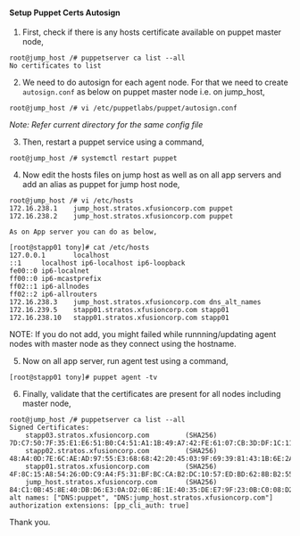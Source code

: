 #### Setup Puppet Certs Autosign

1. First, check if there is any hosts certificate available on puppet master node, 

```
root@jump_host /# puppetserver ca list --all
No certificates to list
```

2. We need to do autosign for each agent node. For that we need to create `autosign.conf` as below on puppet master node i.e. on jump_host,

```
root@jump_host /# vi /etc/puppetlabs/puppet/autosign.conf
```
*Note: Refer current directory for the same config file*

3. Then, restart a puppet service using a command,

```
root@jump_host /# systemctl restart puppet
```

4. Now edit the hosts files on jump host as well as on all app servers and add an alias as puppet for jump host node,

```
root@jump_host /# vi /etc/hosts
172.16.238.1    jump_host.stratos.xfusioncorp.com puppet
172.16.238.2    jump_host.stratos.xfusioncorp.com puppet

As on App server you can do as below,

[root@stapp01 tony]# cat /etc/hosts
127.0.0.1       localhost
::1     localhost ip6-localhost ip6-loopback
fe00::0 ip6-localnet
ff00::0 ip6-mcastprefix
ff02::1 ip6-allnodes
ff02::2 ip6-allrouters
172.16.238.3    jump_host.stratos.xfusioncorp.com dns_alt_names
172.16.239.5    stapp01.stratos.xfusioncorp.com stapp01
172.16.238.10   stapp01.stratos.xfusioncorp.com stapp01

```

NOTE: If you do not add, you might failed while runnning/updating agent nodes with master node as they connect using the hostname.

5. Now on all app server, run agent test using a command,

```
[root@stapp01 tony]# puppet agent -tv
```

6. Finally, validate that the certificates are present for all nodes including master node,

```
root@jump_host /# puppetserver ca list --all
Signed Certificates:
    stapp03.stratos.xfusioncorp.com         (SHA256)  7D:C7:50:7F:35:E1:E6:51:B0:C4:51:A1:1B:49:A7:42:FE:61:07:CB:3D:DF:1C:11:B1:AC:75:E5:F4:E5:F6:F1
    stapp02.stratos.xfusioncorp.com         (SHA256)  48:A4:0D:7E:6C:AE:AD:97:55:E3:68:68:42:20:45:03:9F:69:39:81:43:1B:6E:2A:E0:CC:45:28:CE:40:A7:DB
    stapp01.stratos.xfusioncorp.com         (SHA256)  4F:8C:15:A8:54:26:0D:C9:A4:F5:31:BF:BC:CA:B2:DC:10:57:ED:BD:62:8B:B2:55:FB:E0:15:08:2F:F7:00:18
    jump_host.stratos.xfusioncorp.com       (SHA256)  84:C1:0B:45:8E:40:DB:D6:E3:0A:D2:0E:8E:1E:40:35:DE:E7:9F:23:0B:C0:08:D2:29:19:6D:01:C2:56:27:B7 alt names: ["DNS:puppet", "DNS:jump_host.stratos.xfusioncorp.com"]      authorization extensions: [pp_cli_auth: true]
```

Thank you.
